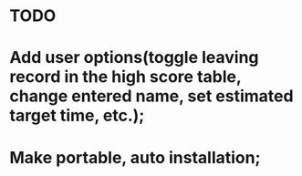 # TODO
# Add user options(toggle leaving record in the high score table, change entered name, set estimated target time, etc.);
# Make portable, auto installation;
